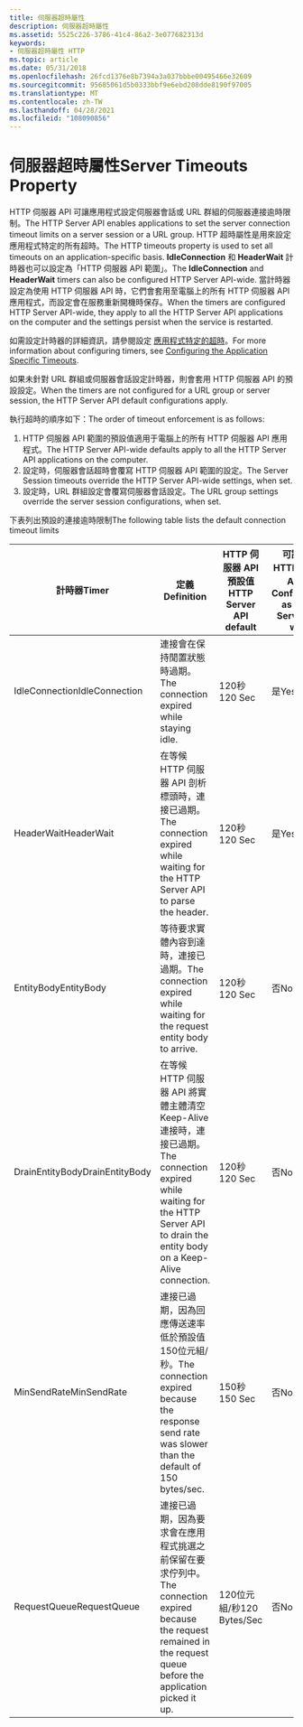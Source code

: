 ```yaml
---
title: 伺服器超時屬性
description: 伺服器超時屬性
ms.assetid: 5525c226-3786-41c4-86a2-3e077682313d
keywords:
- 伺服器超時屬性 HTTP
ms.topic: article
ms.date: 05/31/2018
ms.openlocfilehash: 26fcd1376e8b7394a3a037bbbe00495466e32609
ms.sourcegitcommit: 95685061d5b0333bbf9e6ebd208dde8190f97005
ms.translationtype: MT
ms.contentlocale: zh-TW
ms.lasthandoff: 04/28/2021
ms.locfileid: "108090856"
---
```

# <a name="server-timeouts-property"></a><span data-ttu-id="410db-104">伺服器超時屬性</span><span class="sxs-lookup"><span data-stu-id="410db-104">Server Timeouts Property</span></span>

<span data-ttu-id="410db-105">HTTP 伺服器 API 可讓應用程式設定伺服器會話或 URL 群組的伺服器連接逾時限制。</span><span class="sxs-lookup"><span data-stu-id="410db-105">The HTTP Server API enables applications to set the server connection timeout limits on a server session or a URL group.</span></span> <span data-ttu-id="410db-106">HTTP 超時屬性是用來設定應用程式特定的所有超時。</span><span class="sxs-lookup"><span data-stu-id="410db-106">The HTTP timeouts property is used to set all timeouts on an application-specific basis.</span></span> <span data-ttu-id="410db-107">**IdleConnection** 和 **HeaderWait** 計時器也可以設定為「HTTP 伺服器 API 範圍」。</span><span class="sxs-lookup"><span data-stu-id="410db-107">The **IdleConnection** and **HeaderWait** timers can also be configured HTTP Server API-wide.</span></span> <span data-ttu-id="410db-108">當計時器設定為使用 HTTP 伺服器 API 時，它們會套用至電腦上的所有 HTTP 伺服器 API 應用程式，而設定會在服務重新開機時保存。</span><span class="sxs-lookup"><span data-stu-id="410db-108">When the timers are configured HTTP Server API-wide, they apply to all the HTTP Server API applications on the computer and the settings persist when the service is restarted.</span></span>

<span data-ttu-id="410db-109">如需設定計時器的詳細資訊，請參閱設定 [應用程式特定的超時](configuring-the-application-specific-timeouts.md)。</span><span class="sxs-lookup"><span data-stu-id="410db-109">For more information about configuring timers, see [Configuring the Application Specific Timeouts](configuring-the-application-specific-timeouts.md).</span></span>

<span data-ttu-id="410db-110">如果未針對 URL 群組或伺服器會話設定計時器，則會套用 HTTP 伺服器 API 的預設設定。</span><span class="sxs-lookup"><span data-stu-id="410db-110">When the timers are not configured for a URL group or server session, the HTTP Server API default configurations apply.</span></span>

<span data-ttu-id="410db-111">執行超時的順序如下：</span><span class="sxs-lookup"><span data-stu-id="410db-111">The order of timeout enforcement is as follows:</span></span>

1.  <span data-ttu-id="410db-112">HTTP 伺服器 API 範圍的預設值適用于電腦上的所有 HTTP 伺服器 API 應用程式。</span><span class="sxs-lookup"><span data-stu-id="410db-112">The HTTP Server API-wide defaults apply to all the HTTP Server API applications on the computer.</span></span>
2.  <span data-ttu-id="410db-113">設定時，伺服器會話超時會覆寫 HTTP 伺服器 API 範圍的設定。</span><span class="sxs-lookup"><span data-stu-id="410db-113">The Server Session timeouts override the HTTP Server API-wide settings, when set.</span></span>
3.  <span data-ttu-id="410db-114">設定時，URL 群組設定會覆寫伺服器會話設定。</span><span class="sxs-lookup"><span data-stu-id="410db-114">The URL group settings override the server session configurations, when set.</span></span>

<span data-ttu-id="410db-115">下表列出預設的連接逾時限制</span><span class="sxs-lookup"><span data-stu-id="410db-115">The following table lists the default connection timeout limits</span></span>



| <span data-ttu-id="410db-116">計時器</span><span class="sxs-lookup"><span data-stu-id="410db-116">Timer</span></span>           | <span data-ttu-id="410db-117">定義</span><span class="sxs-lookup"><span data-stu-id="410db-117">Definition</span></span>                                                                                                        | <span data-ttu-id="410db-118">HTTP 伺服器 API 預設值</span><span class="sxs-lookup"><span data-stu-id="410db-118">HTTP Server API default</span></span> | <span data-ttu-id="410db-119">可設定為 HTTP 伺服器 API 寬</span><span class="sxs-lookup"><span data-stu-id="410db-119">Configurable as HTTP Server API wide</span></span> | <span data-ttu-id="410db-120">可設定為應用程式特定</span><span class="sxs-lookup"><span data-stu-id="410db-120">Configurable as Application specific</span></span> |
|-----------------|-------------------------------------------------------------------------------------------------------------------|-------------------------|--------------------------------------|--------------------------------------|
| <span data-ttu-id="410db-121">IdleConnection</span><span class="sxs-lookup"><span data-stu-id="410db-121">IdleConnection</span></span>  | <span data-ttu-id="410db-122">連接會在保持閒置狀態時過期。</span><span class="sxs-lookup"><span data-stu-id="410db-122">The connection expired while staying idle.</span></span>                                                                        | <span data-ttu-id="410db-123">120秒</span><span class="sxs-lookup"><span data-stu-id="410db-123">120 Sec</span></span>                 | <span data-ttu-id="410db-124">是</span><span class="sxs-lookup"><span data-stu-id="410db-124">Yes</span></span>                                  | <span data-ttu-id="410db-125">限制</span><span class="sxs-lookup"><span data-stu-id="410db-125">Limited</span></span>                              |
| <span data-ttu-id="410db-126">HeaderWait</span><span class="sxs-lookup"><span data-stu-id="410db-126">HeaderWait</span></span>      | <span data-ttu-id="410db-127">在等候 HTTP 伺服器 API 剖析標頭時，連接已過期。</span><span class="sxs-lookup"><span data-stu-id="410db-127">The connection expired while waiting for the HTTP Server API to parse the header.</span></span>                                 | <span data-ttu-id="410db-128">120秒</span><span class="sxs-lookup"><span data-stu-id="410db-128">120 Sec</span></span>                 | <span data-ttu-id="410db-129">是</span><span class="sxs-lookup"><span data-stu-id="410db-129">Yes</span></span>                                  | <span data-ttu-id="410db-130">限制</span><span class="sxs-lookup"><span data-stu-id="410db-130">Limited</span></span>                              |
| <span data-ttu-id="410db-131">EntityBody</span><span class="sxs-lookup"><span data-stu-id="410db-131">EntityBody</span></span>      | <span data-ttu-id="410db-132">等待要求實體內容到達時，連接已過期。</span><span class="sxs-lookup"><span data-stu-id="410db-132">The connection expired while waiting for the request entity body to arrive.</span></span>                                       | <span data-ttu-id="410db-133">120秒</span><span class="sxs-lookup"><span data-stu-id="410db-133">120 Sec</span></span>                 | <span data-ttu-id="410db-134">否</span><span class="sxs-lookup"><span data-stu-id="410db-134">No</span></span>                                   | <span data-ttu-id="410db-135">是</span><span class="sxs-lookup"><span data-stu-id="410db-135">Yes</span></span>                                  |
| <span data-ttu-id="410db-136">DrainEntityBody</span><span class="sxs-lookup"><span data-stu-id="410db-136">DrainEntityBody</span></span> | <span data-ttu-id="410db-137">在等候 HTTP 伺服器 API 將實體主體清空 Keep-Alive 連接時，連接已過期。</span><span class="sxs-lookup"><span data-stu-id="410db-137">The connection expired while waiting for the HTTP Server API to drain the entity body on a Keep-Alive connection.</span></span> | <span data-ttu-id="410db-138">120秒</span><span class="sxs-lookup"><span data-stu-id="410db-138">120 Sec</span></span>                 | <span data-ttu-id="410db-139">否</span><span class="sxs-lookup"><span data-stu-id="410db-139">No</span></span>                                   | <span data-ttu-id="410db-140">是</span><span class="sxs-lookup"><span data-stu-id="410db-140">Yes</span></span>                                  |
| <span data-ttu-id="410db-141">MinSendRate</span><span class="sxs-lookup"><span data-stu-id="410db-141">MinSendRate</span></span>     | <span data-ttu-id="410db-142">連接已過期，因為回應傳送速率低於預設值150位元組/秒。</span><span class="sxs-lookup"><span data-stu-id="410db-142">The connection expired because the response send rate was slower than the default of 150 bytes/sec.</span></span>               | <span data-ttu-id="410db-143">150秒</span><span class="sxs-lookup"><span data-stu-id="410db-143">150 Sec</span></span>                 | <span data-ttu-id="410db-144">否</span><span class="sxs-lookup"><span data-stu-id="410db-144">No</span></span>                                   | <span data-ttu-id="410db-145">是</span><span class="sxs-lookup"><span data-stu-id="410db-145">Yes</span></span>                                  |
| <span data-ttu-id="410db-146">RequestQueue</span><span class="sxs-lookup"><span data-stu-id="410db-146">RequestQueue</span></span>    | <span data-ttu-id="410db-147">連接已過期，因為要求會在應用程式挑選之前保留在要求佇列中。</span><span class="sxs-lookup"><span data-stu-id="410db-147">The connection expired because the request remained in the request queue before the application picked it up.</span></span>     | <span data-ttu-id="410db-148">120位元組/秒</span><span class="sxs-lookup"><span data-stu-id="410db-148">120 Bytes/Sec</span></span>           | <span data-ttu-id="410db-149">否</span><span class="sxs-lookup"><span data-stu-id="410db-149">No</span></span>                                   | <span data-ttu-id="410db-150">是</span><span class="sxs-lookup"><span data-stu-id="410db-150">Yes</span></span>                                  |



 

 

 




